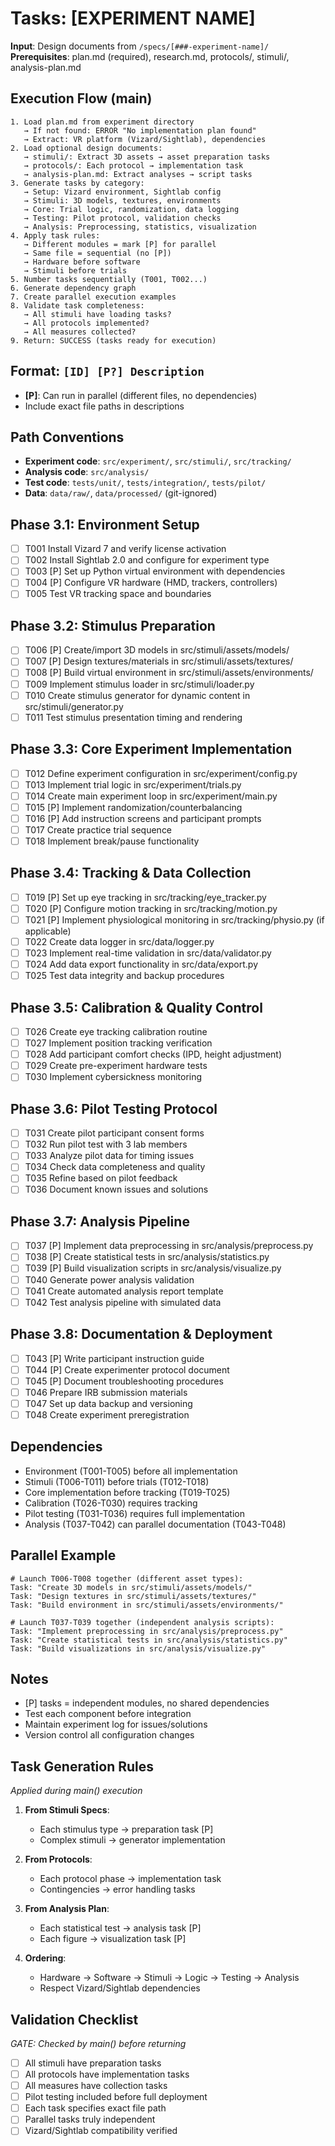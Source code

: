# Tasks: [EXPERIMENT NAME]

**Input**: Design documents from `/specs/[###-experiment-name]/`
**Prerequisites**: plan.md (required), research.md, protocols/, stimuli/, analysis-plan.md

## Execution Flow (main)
```
1. Load plan.md from experiment directory
   → If not found: ERROR "No implementation plan found"
   → Extract: VR platform (Vizard/Sightlab), dependencies
2. Load optional design documents:
   → stimuli/: Extract 3D assets → asset preparation tasks
   → protocols/: Each protocol → implementation task
   → analysis-plan.md: Extract analyses → script tasks
3. Generate tasks by category:
   → Setup: Vizard environment, Sightlab config
   → Stimuli: 3D models, textures, environments
   → Core: Trial logic, randomization, data logging
   → Testing: Pilot protocol, validation checks
   → Analysis: Preprocessing, statistics, visualization
4. Apply task rules:
   → Different modules = mark [P] for parallel
   → Same file = sequential (no [P])
   → Hardware before software
   → Stimuli before trials
5. Number tasks sequentially (T001, T002...)
6. Generate dependency graph
7. Create parallel execution examples
8. Validate task completeness:
   → All stimuli have loading tasks?
   → All protocols implemented?
   → All measures collected?
9. Return: SUCCESS (tasks ready for execution)
```

## Format: `[ID] [P?] Description`
- **[P]**: Can run in parallel (different files, no dependencies)
- Include exact file paths in descriptions

## Path Conventions
- **Experiment code**: `src/experiment/`, `src/stimuli/`, `src/tracking/`
- **Analysis code**: `src/analysis/`
- **Test code**: `tests/unit/`, `tests/integration/`, `tests/pilot/`
- **Data**: `data/raw/`, `data/processed/` (git-ignored)

## Phase 3.1: Environment Setup
- [ ] T001 Install Vizard 7 and verify license activation
- [ ] T002 Install Sightlab 2.0 and configure for experiment type
- [ ] T003 [P] Set up Python virtual environment with dependencies
- [ ] T004 [P] Configure VR hardware (HMD, trackers, controllers)
- [ ] T005 Test VR tracking space and boundaries

## Phase 3.2: Stimulus Preparation
- [ ] T006 [P] Create/import 3D models in src/stimuli/assets/models/
- [ ] T007 [P] Design textures/materials in src/stimuli/assets/textures/
- [ ] T008 [P] Build virtual environment in src/stimuli/assets/environments/
- [ ] T009 Implement stimulus loader in src/stimuli/loader.py
- [ ] T010 Create stimulus generator for dynamic content in src/stimuli/generator.py
- [ ] T011 Test stimulus presentation timing and rendering

## Phase 3.3: Core Experiment Implementation
- [ ] T012 Define experiment configuration in src/experiment/config.py
- [ ] T013 Implement trial logic in src/experiment/trials.py
- [ ] T014 Create main experiment loop in src/experiment/main.py
- [ ] T015 [P] Implement randomization/counterbalancing
- [ ] T016 [P] Add instruction screens and participant prompts
- [ ] T017 Create practice trial sequence
- [ ] T018 Implement break/pause functionality

## Phase 3.4: Tracking & Data Collection
- [ ] T019 [P] Set up eye tracking in src/tracking/eye_tracker.py
- [ ] T020 [P] Configure motion tracking in src/tracking/motion.py
- [ ] T021 [P] Implement physiological monitoring in src/tracking/physio.py (if applicable)
- [ ] T022 Create data logger in src/data/logger.py
- [ ] T023 Implement real-time validation in src/data/validator.py
- [ ] T024 Add data export functionality in src/data/export.py
- [ ] T025 Test data integrity and backup procedures

## Phase 3.5: Calibration & Quality Control
- [ ] T026 Create eye tracking calibration routine
- [ ] T027 Implement position tracking verification
- [ ] T028 Add participant comfort checks (IPD, height adjustment)
- [ ] T029 Create pre-experiment hardware tests
- [ ] T030 Implement cybersickness monitoring

## Phase 3.6: Pilot Testing Protocol
- [ ] T031 Create pilot participant consent forms
- [ ] T032 Run pilot test with 3 lab members
- [ ] T033 Analyze pilot data for timing issues
- [ ] T034 Check data completeness and quality
- [ ] T035 Refine based on pilot feedback
- [ ] T036 Document known issues and solutions

## Phase 3.7: Analysis Pipeline
- [ ] T037 [P] Implement data preprocessing in src/analysis/preprocess.py
- [ ] T038 [P] Create statistical tests in src/analysis/statistics.py
- [ ] T039 [P] Build visualization scripts in src/analysis/visualize.py
- [ ] T040 Generate power analysis validation
- [ ] T041 Create automated analysis report template
- [ ] T042 Test analysis pipeline with simulated data

## Phase 3.8: Documentation & Deployment
- [ ] T043 [P] Write participant instruction guide
- [ ] T044 [P] Create experimenter protocol document
- [ ] T045 [P] Document troubleshooting procedures
- [ ] T046 Prepare IRB submission materials
- [ ] T047 Set up data backup and versioning
- [ ] T048 Create experiment preregistration

## Dependencies
- Environment (T001-T005) before all implementation
- Stimuli (T006-T011) before trials (T012-T018)
- Core implementation before tracking (T019-T025)
- Calibration (T026-T030) requires tracking
- Pilot testing (T031-T036) requires full implementation
- Analysis (T037-T042) can parallel documentation (T043-T048)

## Parallel Example
```
# Launch T006-T008 together (different asset types):
Task: "Create 3D models in src/stimuli/assets/models/"
Task: "Design textures in src/stimuli/assets/textures/"
Task: "Build environment in src/stimuli/assets/environments/"

# Launch T037-T039 together (independent analysis scripts):
Task: "Implement preprocessing in src/analysis/preprocess.py"
Task: "Create statistical tests in src/analysis/statistics.py"
Task: "Build visualizations in src/analysis/visualize.py"
```

## Notes
- [P] tasks = independent modules, no shared dependencies
- Test each component before integration
- Maintain experiment log for issues/solutions
- Version control all configuration changes

## Task Generation Rules
*Applied during main() execution*

1. **From Stimuli Specs**:
   - Each stimulus type → preparation task [P]
   - Complex stimuli → generator implementation

2. **From Protocols**:
   - Each protocol phase → implementation task
   - Contingencies → error handling tasks

3. **From Analysis Plan**:
   - Each statistical test → analysis task [P]
   - Each figure → visualization task [P]

4. **Ordering**:
   - Hardware → Software → Stimuli → Logic → Testing → Analysis
   - Respect Vizard/Sightlab dependencies

## Validation Checklist
*GATE: Checked by main() before returning*

- [ ] All stimuli have preparation tasks
- [ ] All protocols have implementation tasks
- [ ] All measures have collection tasks
- [ ] Pilot testing included before full deployment
- [ ] Each task specifies exact file path
- [ ] Parallel tasks truly independent
- [ ] Vizard/Sightlab compatibility verified